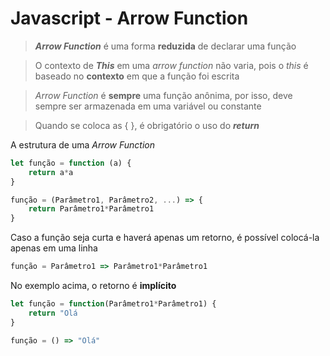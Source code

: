 #	Javascript - Arrow Function

> ***Arrow Function*** é uma forma **reduzida** de declarar uma função

> O contexto de ***This*** em uma *arrow function* não varia, pois o *this* é baseado no **contexto** em que a função foi escrita

> *Arrow Function* é **sempre** uma função anônima, por isso, deve sempre ser armazenada em uma variável ou constante

> Quando se coloca as { }, é obrigatório o uso do ***return***



A estrutura de uma *Arrow Function*

```javascript
let função = function (a) {
    return a*a
} 

função = (Parâmetro1, Parâmetro2, ...) => {
    return Parâmetro1*Parâmetro1
}
```

Caso a função seja curta e haverá apenas um retorno, é possível colocá-la apenas em uma linha

```javascript
função = Parâmetro1 => Parâmetro1*Parâmetro1
```

No exemplo acima, o retorno é **implícito**

```javascript
let função = function(Parâmetro1*Parâmetro1) {
    return "Olá
}

função = () => "Olá"
```

